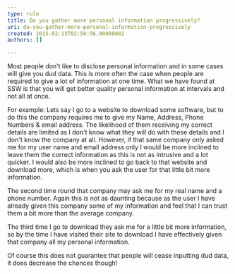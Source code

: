 ```yaml
---
type: rule
title: Do you gather more personal information progressively?
uri: do-you-gather-more-personal-information-progressively
created: 2015-02-13T02:50:56.0000000Z
authors: []

---
```


Most people don't like to disclose personal information and in some cases will give    you dud data. This is more often the case when people are required to give a lot    of information at one time. What we have found at SSW is that you will get better    quality personal information at intervals and not all at once.

For example: Lets say I go to a website to download some software, but to do this    the company requires me to give my Name, Address, Phone Numbers & email address.    The likelihood of them receiving my correct details are limited as I don't know    what they will do with these details and I don't know the company at all. However,    if that same company only asked me for my user name and email    address only I would be more inclined to leave them the correct information as this    is not as intrusive and a lot quicker. I would also be more inclined to go back    to that website and download more, which is when you ask the user for that little    bit more information.

The second time round that company may ask me for my real name and a phone    number. Again this is not as daunting because as the user I have already given this    company some of my information and feel that I can trust them a bit more than the    average company.

The third time I go to download they ask me for a little bit more information, so    by the time I have visited their site to download I have effectively given that    company all my personal information.

Of course this does not guarantee that people will cease inputting dud data, it does    decrease the chances though!
